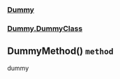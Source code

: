 ### [Dummy](./Dummy.md 'Dummy')
### [Dummy.DummyClass](./Dummy-DummyClass.md 'Dummy.DummyClass')
## DummyMethod() `method`
dummy

